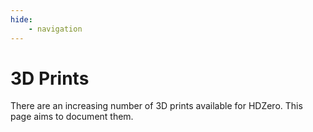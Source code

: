 ```yaml
---
hide: 
    - navigation
---
```


# 3D Prints

There are an increasing number of 3D prints available for HDZero. This page aims to document them.

